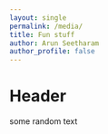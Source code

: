 ```yaml
---
layout: single
permalink: /media/
title: Fun stuff
author: Arun Seetharam
author_profile: false
---
```


# Header
some random text
